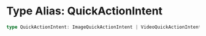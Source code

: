 # Type Alias: QuickActionIntent

```ts
type QuickActionIntent: ImageQuickActionIntent | VideoQuickActionIntent | PdfQuickActionIntent | GenStudioQuickActionIntent;
```
